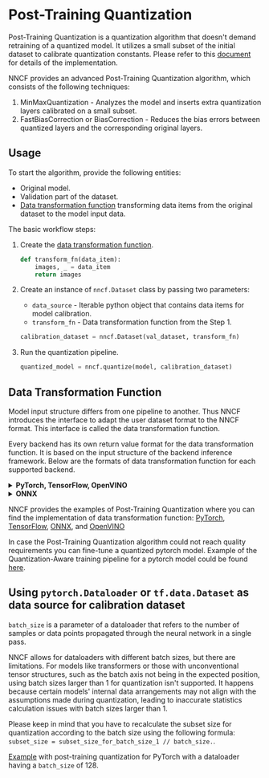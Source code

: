 # Post-Training Quantization

Post-Training Quantization is a quantization algorithm that doesn't demand retraining of a quantized model.
It utilizes a small subset of the initial dataset to calibrate quantization constants.
Please refer to this [document](/docs/usage/training_time_compression/other_algorithms/LegacyQuantization.md) for details of the implementation.

NNCF provides an advanced Post-Training Quantization algorithm, which consists of the following techniques:

1) MinMaxQuantization - Analyzes the model and inserts extra quantization layers calibrated on a small subset.
2) FastBiasCorrection or BiasCorrection - Reduces the bias errors between quantized layers and the corresponding
   original layers.

## Usage

To start the algorithm, provide the following entities:

* Original model.
* Validation part of the dataset.
* [Data transformation function](#data-transformation-function) transforming data items from the original dataset to the model input data.

The basic workflow steps:

1. Create the [data transformation function](#data-transformation-function).

    ```python
    def transform_fn(data_item):
        images, _ = data_item
        return images
    ```

2. Create an instance of `nncf.Dataset` class by passing two parameters:

    * `data_source` - Iterable python object that contains data items for model calibration.
    * `transform_fn` - Data transformation function from the Step 1.

    ```python
    calibration_dataset = nncf.Dataset(val_dataset, transform_fn)
    ```

3. Run the quantization pipeline.

    ```python
    quantized_model = nncf.quantize(model, calibration_dataset)
    ```

## Data Transformation Function

Model input structure differs from one pipeline to another. Thus NNCF introduces the interface to adapt the user dataset format to the NNCF format. This interface is called the data transformation function.

Every backend has its own return value format for the data transformation function. It is based on the input structure of the
backend inference framework.
Below are the formats of data transformation function for each supported backend.

<details><summary><b>PyTorch, TensorFlow, OpenVINO</b></summary>

The return format of the data transformation function is directly the input tensors consumed by the model. \
_If you are not sure that your implementation of data transformation function is correct you can validate it by using the
following code:_

```python
model = ...  # Model
val_loader = ...  # Original Dataset
transform_fn = ...  # Data transformation function
for data_item in val_loader:
    model(transform_fn(data_item))
```

</details>
<details><summary><b>ONNX</b></summary>

[ONNX Runtime](https://onnxruntime.ai/) is used as the inference engine for the ONNX backend. \
The Input format of the data is the following - ```Dict[str, np.ndarray]```, where keys of the dictionary are the model input names and values are numpy tensors passed to these inputs.

_If you are not sure that your implementation of data transformation function is correct, you can validate it by using the
following code:_

```python
import onnxruntime

model_path = ...  # Path to Model
val_loader = ...  # Original Dataset
transform_fn = ...  # Data transformation function
sess = onnxruntime.InferenceSession(model_path)
output_names = [output.name for output in sess.get_outputs()]
for data_item in val_loader:
    sess.run(output_names, input_feed=transform_fn(data_item))
```

</details>

NNCF provides the examples of Post-Training Quantization where you can find the implementation of data transformation
function: [PyTorch](/examples/post_training_quantization/torch/mobilenet_v2/README.md), [TensorFlow](/examples/post_training_quantization/tensorflow/mobilenet_v2/README.md), [ONNX](/examples/post_training_quantization/onnx/mobilenet_v2/README.md), and [OpenVINO](/examples/post_training_quantization/openvino/mobilenet_v2/README.md)

In case the Post-Training Quantization algorithm could not reach quality requirements you can fine-tune a quantized pytorch model. Example of the Quantization-Aware training pipeline for a pytorch model could be found [here](/examples/quantization_aware_training/torch/resnet18/README.md).

## Using `pytorch.Dataloader` or `tf.data.Dataset` as data source for calibration dataset

```batch_size``` is a parameter of a dataloader that refers to the number of samples or data points propagated through the neural network in a single pass.

NNCF allows for dataloaders with different batch sizes, but there are limitations. For models like transformers or those with unconventional tensor structures, such as the batch axis not being in the expected position, using batch sizes larger than 1 for quantization isn't supported. It happens because certain models' internal data arrangements may not align with the assumptions made during quantization, leading to inaccurate statistics calculation issues with batch sizes larger than 1.

Please keep in mind that you have to recalculate the subset size for quantization according to the batch size using the following formula: ```subset_size = subset_size_for_batch_size_1 // batch_size.```.

[Example](/examples/post_training_quantization/torch/mobilenet_v2/README.md) with post-training quantization for PyTorch with a dataloader having a ```batch_size``` of 128.
